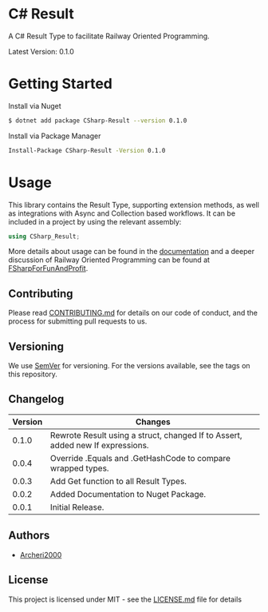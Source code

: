 # C# Result

A C# Result Type to facilitate Railway Oriented Programming.

Latest Version: 0.1.0

# Getting Started

Install via Nuget
```bash
$ dotnet add package CSharp-Result --version 0.1.0
```

Install via Package Manager
```bash
Install-Package CSharp-Result -Version 0.1.0
```

# Usage
This library contains the Result Type, supporting extension methods, as well as integrations with Async and Collection based workflows.
It can be included in a project by using the relevant assembly:
```c#
using CSharp_Result;
```

More details about usage can be found in the [documentation](DOCUMENTATION.MD) and a deeper discussion of Railway Oriented Programming can be found at [FSharpForFunAndProfit](https://fsharpforfunandprofit.com/rop/).

## Contributing
Please read [CONTRIBUTING.md](CONTRIBUTING.MD) for details on our code of conduct, and the process for submitting pull requests to us.


## Versioning 
We use [SemVer](https://semver.org/) for versioning. For the versions available, see the tags on this repository.

## Changelog
| Version | Changes                                                                        |
|---|--------------------------------------------------------------------------------|
|0.1.0| Rewrote Result using a struct, changed If to Assert, added new If expressions. |
|0.0.4| Override .Equals and .GetHashCode to compare wrapped types.                    |
|0.0.3| Add Get function to all Result Types.                                          |
|0.0.2| Added Documentation to Nuget Package.                                          |
|0.0.1| Initial Release.                                                               |

## Authors
* [Archeri2000](mailto:ong.yh@atomi.cloud) 

## License
This project is licensed under MIT - see the [LICENSE.md](LICENSE.MD) file for details